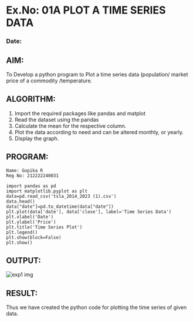 # Ex.No: 01A PLOT A TIME SERIES DATA
###  Date: 

## AIM:
To Develop a python program to Plot a time series data (population/ market price of a commodity
/temperature.
## ALGORITHM:
1. Import the required packages like pandas and matplot
2. Read the dataset using the pandas
3. Calculate the mean for the respective column.
4. Plot the data according to need and can be altered monthly, or yearly.
5. Display the graph.
## PROGRAM:
```
Name: Gopika R
Reg No: 212222240031
```
```
import pandas as pd
import matplotlib.pyplot as plt
data=pd.read_csv('tsla_2014_2023 (1).csv')
data.head()
data["date"]=pd.to_datetime(data["date"])
plt.plot(data['date'], data['close'], label='Time Series Data')
plt.xlabel('Date')
plt.ylabel('Price')
plt.title('Time Series Plot')
plt.legend()
plt.show(block=False)
plt.show()
```


## OUTPUT:
![exp1 img](https://github.com/user-attachments/assets/c69ca8fb-0f18-452f-9954-f72621303795)


## RESULT:
Thus we have created the python code for plotting the time series of given data.
